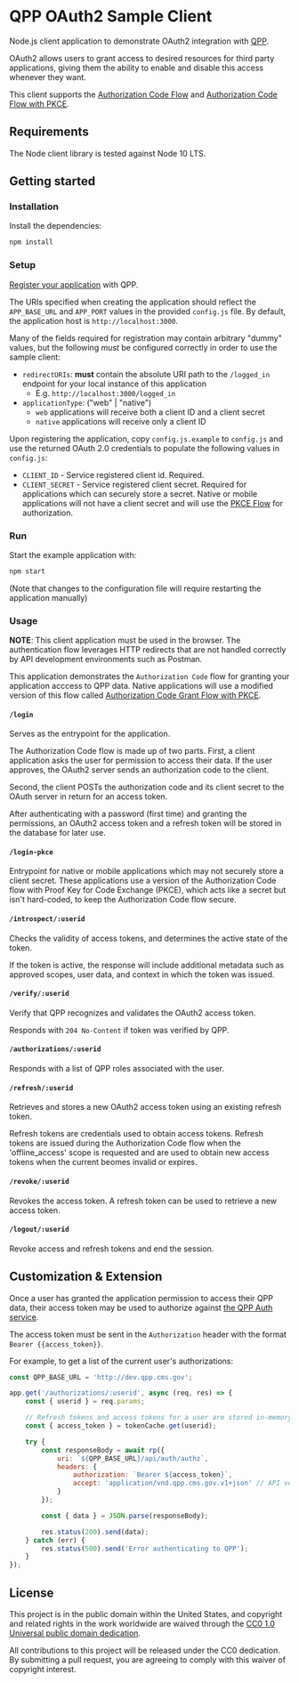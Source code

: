 # QPP OAuth2 Sample Client

Node.js client application to demonstrate OAuth2 integration with [QPP](https://qpp.cms.gov).

OAuth2 allows users to grant access to desired resources for third party applications,
giving them the ability to enable and disable this access whenever they want.

This client supports the [Authorization Code Flow](http://tools.ietf.org/html/draft-ietf-oauth-v2-31#section-4.1) and [Authorization Code Flow with PKCE](https://tools.ietf.org/html/rfc7636).

## Requirements

The Node client library is tested against Node 10 LTS.

## Getting started

### Installation

Install the dependencies:

```bash
npm install
```

### Setup
[Register your application](https://qpp.cms.gov/api/auth/docs/#/Oauth/post_api_auth_oauth_applications__resource_id_) with QPP. 

The URIs specified when creating the application should reflect the `APP_BASE_URL` and `APP_PORT` values in the provided `config.js` file. By default, the application host is `http://localhost:3000`.

Many of the fields required for registration may contain arbitrary "dummy" values, but the following *must* be configured correctly in order to use the sample client:

* `redirectURIs`: **must** contain the absolute URI path to the `/logged_in` endpoint for your local instance of this application
    * E.g. `http://localhost:3000/logged_in`
* `applicationType`: ("web" | "native")
    * `web` applications will receive both a client ID and a client secret
    * `native` applications will receive only a client ID

Upon registering the application, copy `config.js.example` to `config.js` and use the returned OAuth 2.0 credentials to populate the following values in `config.js`:

  * `CLIENT_ID` - Service registered client id. Required.
  * `CLIENT_SECRET` - Service registered client secret. Required for applications which can securely store a secret. Native or mobile applications will not have a client secret and will use the [PKCE Flow](https://auth0.com/docs/flows/concepts/auth-code-pkce) for authorization.

### Run
Start the example application with:

```bash
npm start
```

(Note that changes to the configuration file will require restarting the application manually)

### Usage

**NOTE**: This client application must be used in the browser. The authentication flow leverages HTTP redirects that are not handled correctly by API development environments such as Postman.

This application demonstrates the `Authorization Code` flow for granting your application acccess to QPP data. Native applications will use a modified version of this flow called [Authorization Code Grant Flow with PKCE](https://tools.ietf.org/html/rfc7636).

#### `/login`

Serves as the entrypoint for the application.

The Authorization Code flow is made up of two parts. First, a client application asks the user for permission to access their data. If the user approves, the OAuth2 server sends an authorization code to the client. 

Second, the client POSTs the authorization code and its client secret to the OAuth server in return for an access token.

After authenticating with a password (first time) and granting the permissions, an
OAuth2 access token and a refresh token will be stored in the database for later use.

#### `/login-pkce`

Entrypoint for native or mobile applications which may not securely store a client secret. These applications use a version of the Authorization Code flow with Proof Key for Code Exchange (PKCE), which acts like a secret but isn't hard-coded, to keep the Authorization Code flow secure.

#### `/introspect/:userid`

Checks the validity of access tokens, and determines the active state of the token.

If the token is active, the response will include additional metadata such as approved scopes, user data, and context in which the token was issued.

#### `/verify/:userid`

Verify that QPP recognizes and validates the OAuth2 access token. 

Responds with `204 No-Content` if token was verified by QPP.

#### `/authorizations/:userid`

Responds with a list of QPP roles associated with the user.

#### `/refresh/:userid`

Retrieves and stores a new OAuth2 access token using an existing refresh token.

Refresh tokens are credentials used to obtain access tokens.  Refresh tokens are issued during the Authorization Code flow when the 'offline_access' scope is requested and are used to obtain new access tokens when the current beomes invalid or expires.

#### `/revoke/:userid`

Revokes the access token. A refresh token can be used to retrieve a new access token.

#### `/logout/:userid`

Revoke access and refresh tokens and end the session.

## Customization & Extension

Once a user has granted the application permission to access their QPP data, their access
token may be used to authorize against [the QPP Auth service](https://qpp.cms.gov/api/auth/docs).

The access token must be sent in the `Authorization` header with the format `Bearer {{access_token}}`.

For example, to get a list of the current user's authorizations:

```javascript
const QPP_BASE_URL = 'http://dev.qpp.cms.gov';

app.get('/authorizations/:userid', async (req, res) => {
    const { userid } = req.params;

    // Refresh tokens and access tokens for a user are stored in-memory in a simple cache
    const { access_token } = tokenCache.get(userid);

    try {
        const responseBody = await rp({
            uri: `${QPP_BASE_URL}/api/auth/authz`,
            headers: {
                authorization: `Bearer ${access_token}`,
                accept: 'application/vnd.qpp.cms.gov.v1+json' // API version
            }
        });

        const { data } = JSON.parse(responseBody);

        res.status(200).send(data);
    } catch (err) {
        res.status(500).send('Error authenticating to QPP');
    }
});
```

## License

This project is in the public domain within the United States, and copyright and related rights in the work worldwide are waived through the [CC0 1.0 Universal public domain dedication](https://creativecommons.org/publicdomain/zero/1.0/).

All contributions to this project will be released under the CC0 dedication. By submitting a pull request, you are agreeing to comply with this waiver of copyright interest.

